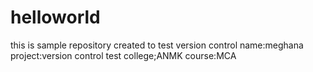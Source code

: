 # helloworld
this is sample  repository created to test version control
name:meghana
project:version control test
college;ANMK
course:MCA

